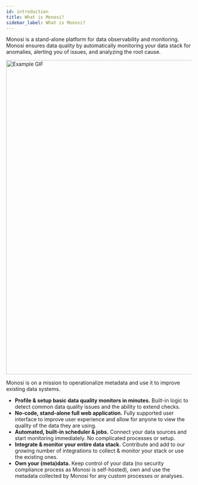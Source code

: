 ```yaml
---
id: introduction
title: What is Monosi?
sidebar_label: What is Monosi?
---
```



Monosi is a stand-alone platform for data observability and monitoring. Monosi ensures data quality by automatically monitoring your data stack for anomalies, alerting you of issues, and analyzing the root cause.

<img src="/img/example.gif" alt="Example GIF" width="850"/>

Monosi is on a mission to operationalize metadata and use it to improve existing data systems.

- **Profile & setup basic data quality monitors in minutes.** Built-in logic to detect common data quality issues and the ability to extend checks.
- **No-code, stand-alone full web application.** Fully supported user interface to improve user experience and allow for anyone to view the quality of the data they are using.
- **Automated, built-in scheduler & jobs.** Connect your data sources and start monitoring immediately. No complicated processes or setup.
- **Integrate & monitor your entire data stack.** Contribute and add to our growing number of integrations to collect & monitor your stack or use the existing ones.
- **Own your (meta)data.** Keep control of your data (no security compliance process as Monosi is self-hosted), own and use the metadata collected by Monosi for any custom processes or analyses.
